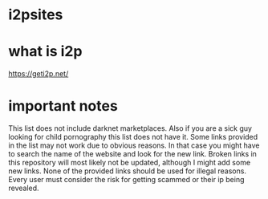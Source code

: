 # i2psites

# what is i2p  
https://geti2p.net/

# important notes

This list does not include darknet marketplaces. Also if you are a sick guy looking for child pornography this list does not have it. Some links provided in the list may not work due to obvious reasons. In that case you might have to search the name of the website and look for the new link. Broken links in this repository will most likely not be updated, although I might add some new links. None of the provided links should be used for illegal reasons. Every user must consider the risk for getting scammed or their ip being revealed.
